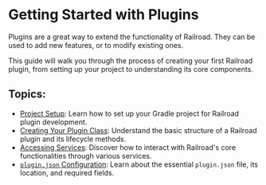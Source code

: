 # Getting Started with Plugins

Plugins are a great way to extend the functionality of Railroad. They can be used to add new features, or to modify existing ones.

This guide will walk you through the process of creating your first Railroad plugin, from setting up your project to understanding its core components.

## Topics:

- [Project Setup](./project-setup.md): Learn how to set up your Gradle project for Railroad plugin development.
- [Creating Your Plugin Class](./plugin-class.md): Understand the basic structure of a Railroad plugin and its lifecycle methods.
- [Accessing Services](./accessing-services.md): Discover how to interact with Railroad's core functionalities through various services.
- [`plugin.json` Configuration](./plugin-json.md): Learn about the essential `plugin.json` file, its location, and required fields.